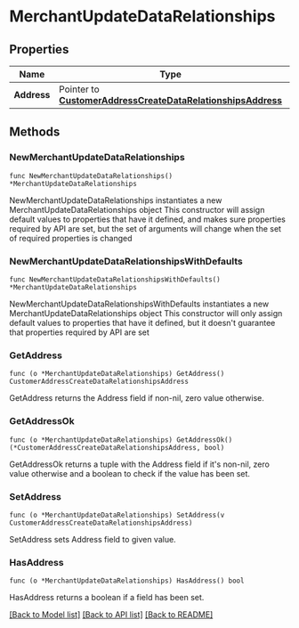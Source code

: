 # MerchantUpdateDataRelationships

## Properties

Name | Type | Description | Notes
------------ | ------------- | ------------- | -------------
**Address** | Pointer to [**CustomerAddressCreateDataRelationshipsAddress**](CustomerAddressCreateDataRelationshipsAddress.md) |  | [optional] 

## Methods

### NewMerchantUpdateDataRelationships

`func NewMerchantUpdateDataRelationships() *MerchantUpdateDataRelationships`

NewMerchantUpdateDataRelationships instantiates a new MerchantUpdateDataRelationships object
This constructor will assign default values to properties that have it defined,
and makes sure properties required by API are set, but the set of arguments
will change when the set of required properties is changed

### NewMerchantUpdateDataRelationshipsWithDefaults

`func NewMerchantUpdateDataRelationshipsWithDefaults() *MerchantUpdateDataRelationships`

NewMerchantUpdateDataRelationshipsWithDefaults instantiates a new MerchantUpdateDataRelationships object
This constructor will only assign default values to properties that have it defined,
but it doesn't guarantee that properties required by API are set

### GetAddress

`func (o *MerchantUpdateDataRelationships) GetAddress() CustomerAddressCreateDataRelationshipsAddress`

GetAddress returns the Address field if non-nil, zero value otherwise.

### GetAddressOk

`func (o *MerchantUpdateDataRelationships) GetAddressOk() (*CustomerAddressCreateDataRelationshipsAddress, bool)`

GetAddressOk returns a tuple with the Address field if it's non-nil, zero value otherwise
and a boolean to check if the value has been set.

### SetAddress

`func (o *MerchantUpdateDataRelationships) SetAddress(v CustomerAddressCreateDataRelationshipsAddress)`

SetAddress sets Address field to given value.

### HasAddress

`func (o *MerchantUpdateDataRelationships) HasAddress() bool`

HasAddress returns a boolean if a field has been set.


[[Back to Model list]](../README.md#documentation-for-models) [[Back to API list]](../README.md#documentation-for-api-endpoints) [[Back to README]](../README.md)


